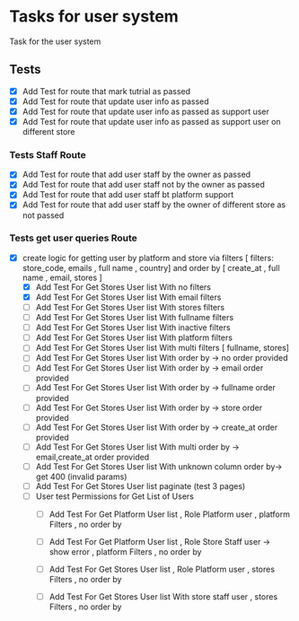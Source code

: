 # Tasks for user system
Task for the user system
## Tests
- [x] Add Test for route that mark tutrial as passed
- [x] Add Test for route that update user info as passed
- [x] Add Test for route that update user info as passed as support user
- [x] Add Test for route that update user info as passed as support user on different store

### Tests Staff Route

- [x] Add Test for route that add user staff by the owner as passed
- [x] Add Test for route that add user staff not by the owner as passed
- [x] Add Test for route that add user staff bt platform support
- [x] Add Test for route that add user staff by the owner of different store as not passed

### Tests get user queries Route


- [x] create logic for getting user by platform and store via filters [ filters: store_code,  emails , full name , country] and order by  [ create_at , full name , email,   stores ]
    - [x] Add Test For Get Stores User list With no filters
    - [x] Add Test For Get Stores User list With email filters
    - [ ] Add Test For Get Stores User list With stores filters
    - [ ] Add Test For Get Stores User list With fullname filters
    - [ ] Add Test For Get Stores User list With inactive filters
    - [ ] Add Test For Get Stores User list With platform filters
    - [ ] Add Test For Get Stores User list With multi filters [ fullname, stores]
    - [ ] Add Test For Get Stores User list With order by ->  no order provided
    - [ ] Add Test For Get Stores User list With order by ->  email order provided
    - [ ] Add Test For Get Stores User list With order by ->  fullname order provided
    - [ ] Add Test For Get Stores User list With order by ->  store order provided
    - [ ] Add Test For Get Stores User list With order by ->  create_at order provided
    - [ ] Add Test For Get Stores User list With multi order by ->  email,create_at order provided
    - [ ] Add Test For Get Stores User list With unknown column  order by-> get 400 (invalid params)
    - [ ] Add Test For Get Stores User list paginate (test 3 pages)
  - [ ] User test Permissions for Get List of Users
    - [ ] Add Test For Get Platform User list  , Role Platform user  , platform Filters , no order by
    - [ ] Add Test For Get Platform User list  , Role Store Staff user -> show error   , platform Filters , no order by
    - [ ] Add Test For Get Stores User list  , Role Platform user    , stores Filters , no order by
    - [ ] Add Test For Get Stores User list With store staff user  , stores Filters , no order by


